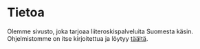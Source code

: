 # Tietoa

Olemme sivusto, joka tarjoaa liiteroskispalveluita Suomesta käsin. Ohjelmistomme
on itse kirjoitettua ja löytyy [täältä](https://github.com/pastebin-fi/pastin).
